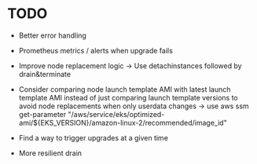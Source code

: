 # TODO

* Better error handling
* Prometheus metrics / alerts when upgrade fails
* Improve node replacement logic
  -> Use detachinstances followed by drain&terminate
* Consider comparing node launch template AMI with latest launch template AMI
  instead of just comparing launch template versions to avoid node
  replacements when only userdata changes
  -> use aws ssm get-parameter "/aws/service/eks/optimized-ami/${EKS_VERSION}/amazon-linux-2/recommended/image_id"
* Find a way to trigger upgrades at a given time

* More resilient drain
